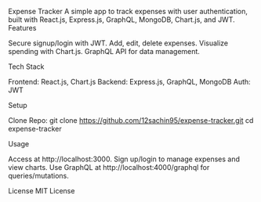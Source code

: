 Expense Tracker
A simple app to track expenses with user authentication, built with React.js, Express.js, GraphQL, MongoDB, Chart.js, and JWT.
Features

Secure signup/login with JWT.
Add, edit, delete expenses.
Visualize spending with Chart.js.
GraphQL API for data management.

Tech Stack

Frontend: React.js, Chart.js
Backend: Express.js, GraphQL, MongoDB
Auth: JWT

Setup

Clone Repo:
git clone https://github.com/12sachin95/expense-tracker.git
cd expense-tracker


Usage

Access at http://localhost:3000.
Sign up/login to manage expenses and view charts.
Use GraphQL at http://localhost:4000/graphql for queries/mutations.

License
MIT License
